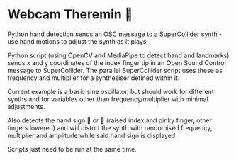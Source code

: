 # Webcam Theremin 🎵
Python hand detection sends an OSC message to a SuperCollider synth - use hand motions to adjust the synth as it plays!

Python script (using OpenCV and MediaPipe to detect hand and landmarks) sends x and y coordinates of the index finger tip in an Open Sound Control message to SuperCollider. The parallel SuperCollider script uses these as frequency and multiplier for a synthesiser defined within it. 

Current example is a basic sine oscillator, but should work for different synths and for variables other than frequency/multiplier with minimal adjustments.

Also detects the hand sign 🤘 or 🤟 (raised index and pinky finger, other fingers lowered) and will distort the synth with randomised frequency, multiplier and amplitude while said hand sign is displayed.

Scripts just need to be run at the same time.
